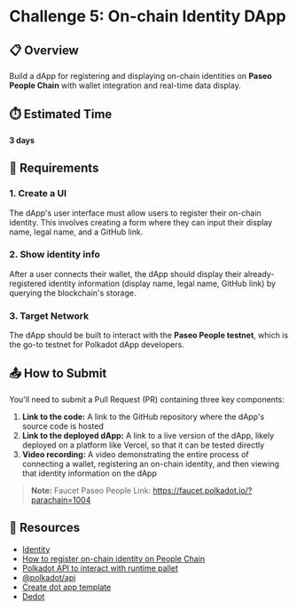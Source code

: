 # Challenge 5: On-chain Identity DApp

## 📋 Overview
Build a dApp for registering and displaying on-chain identities on **Paseo People Chain**  with wallet integration and real-time data display.

## ⏱️ Estimated Time
**3 days**

## 🎯 Requirements

### 1. Create a UI
The dApp's user interface must allow users to register their on-chain identity. This involves creating a form where they can input their display name, legal name, and a GitHub link.

### 2. Show identity info
After a user connects their wallet, the dApp should display their already-registered identity information (display name, legal name, GitHub link) by querying the blockchain's storage.

### 3. Target Network
The dApp should be built to interact with the **Paseo People testnet**, which is the go-to testnet for Polkadot dApp developers.

## 📤 How to Submit

You'll need to submit a Pull Request (PR) containing three key components:

1. **Link to the code:** A link to the GitHub repository where the dApp's source code is hosted
2. **Link to the deployed dApp:** A link to a live version of the dApp, likely deployed on a platform like Vercel, so that it can be tested directly
3. **Video recording:** A video demonstrating the entire process of connecting a wallet, registering an on-chain identity, and then viewing that identity information on the dApp

> **Note:** Faucet Paseo People Link: https://faucet.polkadot.io/?parachain=1004



## 🔗 Resources

- [Identity](https://docs.moonbeam.network/builders/substrate/interfaces/account/identity/)
- [How to register on-chain identity on People Chain](https://wiki.polkadot.com/learn/learn-guides-identity/)
- [Polkadot API to interact with runtime pallet](https://papi.how/)
- [@polkadot/api](https://www.npmjs.com/package/@polkadot/api)
- [Create dot app template](https://github.com/preschian/create-dot-app)
- [Dedot](https://docs.dedot.dev/)
    